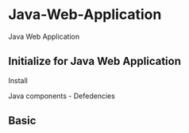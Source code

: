 # Java-Web-Application
Java Web Application

## Initialize for Java Web Application
Install

Java components - Defedencies


## Basic 

